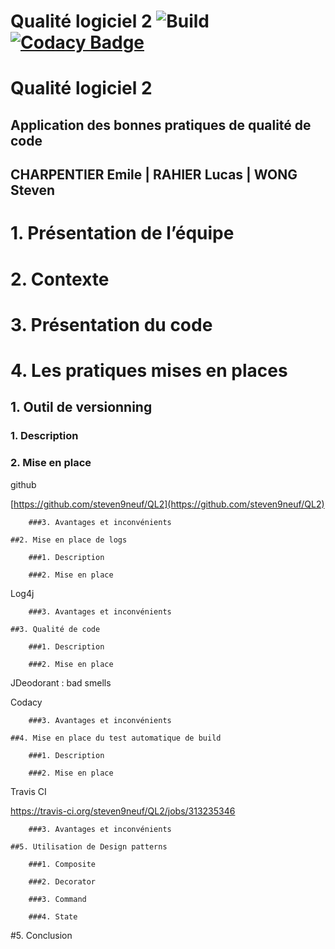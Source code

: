 # Qualité logiciel 2 ![Build](https://travis-ci.org/steven9neuf/QL2.svg?branch=master) [![Codacy Badge](https://api.codacy.com/project/badge/Grade/7d7efccc7ca149758c3315a745449bbc)](https://www.codacy.com/app/steven9neuf/QL2?utm_source=github.com&amp;utm_medium=referral&amp;utm_content=steven9neuf/QL2&amp;utm_campaign=Badge_Grade)

# Qualité logiciel 2

## Application des bonnes pratiques de qualité de code

## CHARPENTIER Emile | RAHIER Lucas | WONG Steven



# 1. Présentation de l’équipe

# 2. Contexte

# 3. Présentation du code

# 4. Les pratiques mises en places

## 1. Outil de versionning

### 1. Description

### 2. Mise en place

github

[https://github.com/steven9neuf/QL2](https://github.com/steven9neuf/QL2)

        ###3. Avantages et inconvénients

    ##2. Mise en place de logs

        ###1. Description

        ###2. Mise en place

Log4j

        ###3. Avantages et inconvénients

    ##3. Qualité de code

        ###1. Description

        ###2. Mise en place

JDeodorant : bad smells

Codacy

        ###3. Avantages et inconvénients

    ##4. Mise en place du test automatique de build

        ###1. Description

        ###2. Mise en place

Travis  CI

https://travis-ci.org/steven9neuf/QL2/jobs/313235346

        ###3. Avantages et inconvénients

    ##5. Utilisation de Design patterns

        ###1. Composite

        ###2. Decorator

        ###3. Command

        ###4. State

#5. Conclusion




